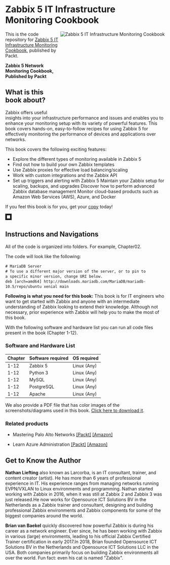 # Zabbix 5 IT Infrastructure Monitoring Cookbook

<a href="https://www.packtpub.com/product/zabbix-5-it-infrastructure-monitoring-cookbook/9781800202238?utm_source=github&utm_medium=repository&utm_campaign=9781800202238"><img src="https://static.packt-cdn.com/products/9781800202238/cover/smaller" alt="Zabbix 5 IT Infrastructure Monitoring Cookbook" height="256px" align="right"></a>

This is the code repository for [Zabbix 5 IT Infrastructure Monitoring Cookbook](https://www.packtpub.com/product/zabbix-5-it-infrastructure-monitoring-cookbook/9781800202238?utm_source=github&utm_medium=repository&utm_campaign=9781800202238), published by Packt.

**Zabbix 5 Network Monitoring Cookbook, Published by Packt**

## What is this book about?
Zabbix offers useful insights into your infrastructure performance and issues and enables you to enhance your monitoring setup with its variety of powerful features. This book covers hands-on, easy-to-follow recipes for using Zabbix 5 for effectively monitoring the performance of devices and applications over networks. 

This book covers the following exciting features:
* Explore the different types of monitoring available in Zabbix 5
* Find out how to build your own Zabbix templates
* Use Zabbix proxies for effective load balancing/scaling
* Work with custom integrations and the Zabbix API
* Set up triggers and alerting with Zabbix 5
Maintain your Zabbix setup for scaling, backups, and upgrades
Discover how to perform advanced Zabbix database management
Monitor cloud-based products such as Amazon Web Services (AWS), Azure, and Docker

If you feel this book is for you, get your [copy](https://www.amazon.com/dp/1800202237) today!

<a href="https://www.packtpub.com/?utm_source=github&utm_medium=banner&utm_campaign=GitHubBanner"><img src="https://raw.githubusercontent.com/PacktPublishing/GitHub/master/GitHub.png" 
alt="https://www.packtpub.com/" border="5" /></a>

## Instructions and Navigations
All of the code is organized into folders. For example, Chapter02.

The code will look like the following:
```
# MariaDB Server
# To use a different major version of the server, or to pin to
a specific minor version, change URI below.
deb [arch=amd64] http://downloads.mariadb.com/MariaDB/mariadb-10.5/repo/ubuntu xenial main
```

**Following is what you need for this book:**
This book is for IT engineers who want to get started with Zabbix and anyone with an intermediate understanding of Zabbix looking to extend their knowledge. Although not necessary, prior experience with Zabbix will help you to make the most of this book.

With the following software and hardware list you can run all code files present in the book (Chapter 1-12).
### Software and Hardware List
| Chapter | Software required | OS required |
| -------- | ------------------------------------ | ----------------------------------- |
| 1-12 | Zabbix 5 |  Linux (Any) |
| 1-12 | Python 3 |  Linux (Any) |
| 1-12 | MySQL |  Linux (Any) |
| 1-12 | PostgreSQL |  Linux (Any) |
| 1-12 | Apache |  Linux (Any) |

We also provide a PDF file that has color images of the screenshots/diagrams used in this book. [Click here to download it](http://www.packtpub.com/sites/default/files/downloads/9781800202238_ColorImages.pdf).

### Related products
* Mastering Palo Alto Networks [[Packt]](https://www.packtpub.com/product/mastering-palo-alto-networks/9781789956375?utm_source=github&utm_medium=repository&utm_campaign=9781789956375) [[Amazon]](https://www.amazon.com/dp/1789956374)

* Learn Azure Administration [[Packt]](https://www.packtpub.com/product/learn-azure-administration/9781838551452?utm_source=github&utm_medium=repository&utm_campaign=9781838551452) [[Amazon]](https://www.amazon.com/dp/183855145X)

## Get to Know the Author
**Nathan Liefting**
also known as Larcorba, is an IT consultant, trainer, and content creator (artist). He has more than 6 years of professional experience in IT. His experience ranges from managing networks running EVPN/VXLAN to Linux environments and programming. Nathan started working with Zabbix in 2016, when it was still at Zabbix 2 and Zabbix 3 was just released.He now works for Opensource ICT Solutions BV in the Netherlands as a Zabbix trainer and consultant, designing and building professional Zabbix environments and Zabbix components for some of the biggest companies around the world.

**Brian van Baekel**
quickly discovered how powerful Zabbix is during his career as a network engineer. Ever since, he has been working with Zabbix in various (large) environments, leading to his official Zabbix Certified Trainer certification in early 2017.In 2018, Brian founded Opensource ICT Solutions BV in the Netherlands and Opensource ICT Solutions LLC in the USA. Both companies primarily focus on building Zabbix environments all over the world. Fun fact: even his cat is named "Zabbix".
